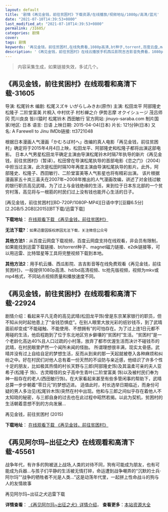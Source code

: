 ```yaml
---
layout: default
title: '剧情《再见金钱，前往贫困村》下载资源/在线播放/视频地址/1080p/高清/蓝光'
date: "2021-07-10T14:39:53+0800"
last_modified_at: "2021-07-10T14:39:53+0800"
permalink: /31605/
categories: 剧情
cover:
tags: 剧情
keywords: '再见金钱，前往贫困村,在线免费看,1080p高清,bt种子,torrent,百度云盘,magnet,磁力链,迅雷下载资源'
description: '《再见金钱，前往贫困村》在线云播放手机西瓜影院吉吉影音免费看，1080p高清bd/hd未删减完整版和tc抢先枪版，mkv/mp4格式，附带bt/torrent种子、magnet/磁力链、百度云盘、网盘资源迅雷下载链接'
---
```


>内容采集生成，如果链接失效，多试几个。


## 《再见金钱，前往贫困村》在线观看和高清下载-31605

导演: 松尾铃木 编剧: 松尾スズキ いがらしみきお(原作) 主演: 松田龙平 阿部隆史 松隆子 二阶堂富美 片桐入 中村优子 村杉蝉之介 伊势志摩 オクイシュージ 茂吕师冈 荒川良良 皆川猿时 松尾铃木 西田敏行 官方网站: jinuyo-saraba.com 制片国家/地区: 日本 语言: 日语 上映日期: 2015-04-04(日本) 片长: 121分钟(日本) 又名: A Farewell to Jinu IMDb链接: tt3721048

根据日本漫画人气漫画「かむろば村へ」改编的真人电影「再见金钱，前往贫困村」确定将于2015年4月4日上映，松田龙平、阿部隆史和松隆子都将出演这部电影。 日本人气男星松田龙平确定主演由导演松尾铃木时隔7年执导的新片《再见金钱，前往贫困村》（暂译）。松田曾在导演松尾执导的首部电影《恋之门》（2004）中担当过主演，此次是松田时隔10年再度主演由导演松尾执导的影片。此外，阿部隆史、松隆子、西田敏行、二阶堂富美等人气影星也将有精彩出演。 该片根据漫画家五十岚三喜夫在2007年~2008年推出的人气漫画改编，讲述了对金钱过敏的银行职员高见武晴，为了过上与金钱绝缘的生活，来到位于日本东北部的一个贫穷村落，高见将与一根筋的村民们过上没有钱也能开心生活的日子。


[再见金钱，前往贫困村][BD-720P/1080P-MP4][日语中字][豆瓣6.5分][2.2GB/5.2GB][2015][BT下载/迅雷下载]

**下载地址**： [在线观看下载 《再见金钱，前往贫困村》](https://www.btdx8.com/torrent/a_farewell_to_jinu_2015.html) 


**无法下载?**：`如果迅雷因版权原因无法下载，关注微信公众号 `

**其他方法1**：从百度云网盘下载视频，百度云网盘支持在线观看，非会员有限制，如果能找到迅雷下载链接、bt/torrent种子、magnet磁力链接、e2dk链接等，可以用迅雷、比特彗星等工具将完整视频下载到本地。

**其他方法2**：用手机云播、西瓜影院、吉吉影音等在线免费观看《再见金钱，前往贫困村》，一般提供1080p高清、hd/bd高清视频、tc抢先版视频，视频为mkv或mp4格式，不同站点视频质量和播放速度不同。


## 《再见金钱，前往贫困村》在线观看和高清下载-22924

剧情介绍：看起来平凡无奇的高见武晴(松田龙平饰)曾是东京某家银行的职员，但不知从何时起他患上了“金钱恐惧症”。在别人眼里大放光彩的纸钞钱币，到了武晴面前却变成“不能碰触、不能使用、不想拥有”的可怕存在。为了过上连1日元都不用碰的生活，他启程跑到了位于东北地区穷乡僻壤的“贫困村”生活。“贫困村”是一个老龄化高达40%且人口过疏的小村落，放弃了都市优渥生活而决计不碰钱币的武晴，在村民眼里俨然一个闻所未闻的怪胎。   所谓理想很丰满，现实太骨感。武晴并没有过上自给自足的梦想生活，反而从到来的那一天起就被卷入各种麻烦和纠纷之中。好在村民们对他人总有着一份天然的不设防与亲近感，他结识了许多个性十足的朋友，比如极其热情的村长天野与三郎(阿部隆史饰)及其温柔可亲的夫人亚希子(松隆子 饰)、古灵精怪的女子高中生青叶(二阶堂富美 饰)以及被村民们奉为神一般存在的老人(西田敏行饰)。在大家看起来甚至有些多管闲事的帮助下，武晴总算一步步朝着“零日元”的梦想迈进。   适值此时，村长选举日期临近，而身份可疑的男人多治见(松尾铃木饰)突然在村中出现。他和与三郎之间似乎存在着他人不太知晓的秘密，与三郎自身的过去也在此过程中昭然若揭。以此为契机，贫困村的生活朝着意想不到的方向发展…


再见金钱，前往贫困村 (2015)

**下载地址**： [在线观看下载 《再见金钱，前往贫困村》](https://www.btbtdy.me/btdy/dy164.html) 


## 《再见阿尔玛~出征之犬》在线观看和高清下载-45561

战争年代，有许多的狗被送上战场,人类的对待不同，狗有可能成为朋友，也有可能成为兵器&hellip;与孩子们平静的生活被无情打碎，命运遭到战争嘲弄的“沉默的士兵&middot;阿尔玛&rdquo;“战争的牺牲者不光是人类…”这是动荡年代里，一起拼上性命战斗的狗与人的友情故事


再见阿尔玛~出征之犬迅雷下载

**详情查看**： [《再见阿尔玛~出征之犬》详情介绍](/movie/45561/)， **查看更多**：[本站资源大全](/movie/t/all/)

